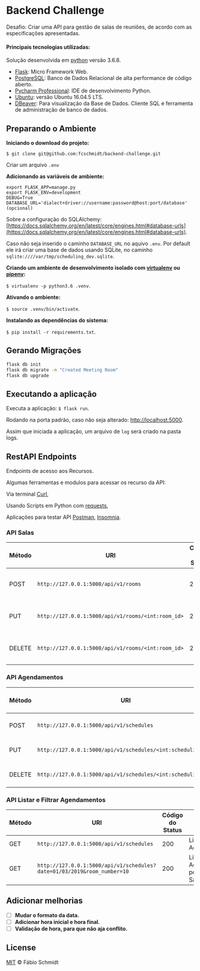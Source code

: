 # Backend Challenge

Desafio: Criar uma API para gestão de salas de reuniões, de acordo com as especificações apresentadas.

#### Principais tecnologias utilizadas:
Solução desenvolvida em [python](https://www.python.org/) versão 3.6.8.

- [Flask](http://flask.pocoo.org/): Micro Framework Web.
- [PostgreSQL](): Banco de Dados Relacional de alta performance de código aberto.
- [Pycharm Professional](https://www.jetbrains.com/pycharm/): IDE de desenvolvimento Python.
- [Ubuntu](http://releases.ubuntu.com/16.04/): versão Ubuntu 16.04.5 LTS.
- [DBeaver](https://dbeaver.io/download/): Para visualização da Base de Dados. Cliente SQL e ferramenta de administração de banco de dados.

## Preparando o Ambiente

**Iniciando o download do projeto:**

`$ git clone git@github.com:fcschmidt/backend-challenge.git`

Criar um arquivo `.env`

**Adicionando as variáveis de ambiente:**

```text
export FLASK_APP=manage.py
export FLASK_ENV=development
DEBUG=True
DATABASE_URL='dialect+driver://username:password@host:port/database' (opcional)
```

Sobre a configuração do SQLAlchemy: [https://docs.sqlalchemy.org/en/latest/core/engines.html#database-urls](https://docs.sqlalchemy.org/en/latest/core/engines.html#database-urls).

Caso não seja inserido o caminho `DATABASE_URL` no aquivo `.env`. Por default ele irá criar uma base de dados usando SQLite, no caminho `sqlite:////var/tmp/scheduling_dev.sqlite`.

**Criando um ambiente de desenvolvimento isolado com [virtualenv](https://virtualenv.pypa.io/en/latest/) ou [pipenv](https://pipenv.readthedocs.io/en/latest/):**

`$ virtualenv -p python3.6 .venv`.

**Ativando o ambiente:**
 
`$ source .venv/bin/activate`.

**Instalando as dependências do sistema:**

`$ pip install -r requirements.txt`.


## Gerando Migrações
```bash
flask db init
flask db migrate -m "Created Meeting Room"
flask db upgrade
```

## Executando a aplicação

Executa a aplicação: `$ flask run`.

Rodando na porta padrão, caso não seja alterado: [http://localhost:5000](http://localhost:5000).

Assim que iniciada a aplicação, um arquivo de `log` será criado na pasta logs.

## RestAPI Endpoints 

Endpoints de acesso aos Recursos.

Algumas ferramentas e modulos para acessar os recurso da API:

Via terminal [Curl](https://curl.haxx.se/), 

Usando Scripts em Python com [requests](http://docs.python-requests.org/en/master/),
 
Aplicações para testar API [Postman](https://www.getpostman.com/), [Insomnia](https://insomnia.rest/?utm_content=bufferd23bb&utm_medium=social&utm_source=twitter.com&utm_campaign=buffer).


### API Salas

|Método|URI|Código do Status|Resposta|
|--------|--------|--------|--------|
|POST|`http://127.0.0.1:5000/api/v1/rooms`|201|Nova sala criada com sucesso.|
|PUT|`http://127.0.0.1:5000/api/v1/rooms/<int:room_id>`|200|Sala atualizado com sucesso.|
|DELETE|`http://127.0.0.1:5000/api/v1/rooms/<int:room_id>`|204|Sala deletado com sucesso.|


### API Agendamentos

|Método|URI|Código do Status|Resposta|
|--------|--------|--------|--------|
|POST|`http://127.0.0.1:5000/api/v1/schedules`|201|Agendamento criado com sucesso.|
|PUT|`http://127.0.0.1:5000/api/v1/schedules/<int:scheduling_id>`|200|Agendamento atualizado com sucesso.|
|DELETE|`http://127.0.0.1:5000/api/v1/schedules/<int:scheduling_id>`|204|Agendamento deletado com sucesso.|


### API Listar e Filtrar Agendamentos

|Método|URI|Código do Status|Resposta|
|--------|--------|--------|--------|
|GET|`http://127.0.0.1:5000/api/v1/schedules`|200|Lista todos os Agendamentos.|
|GET|`http://127.0.0.1:5000/api/v1/schedules?date=01/03/2019&room_number=10`|200|Lista e Filtra os Agendamentos por Data e Sala.|

## Adicionar melhorias

- [ ] **Mudar o formato da data.**
- [ ] **Adicionar hora inicial e hora final.**
- [ ] **Validação de hora, para que não aja conflito.**

## License
[MIT](https://opensource.org/licenses/MIT) © Fábio Schmidt

